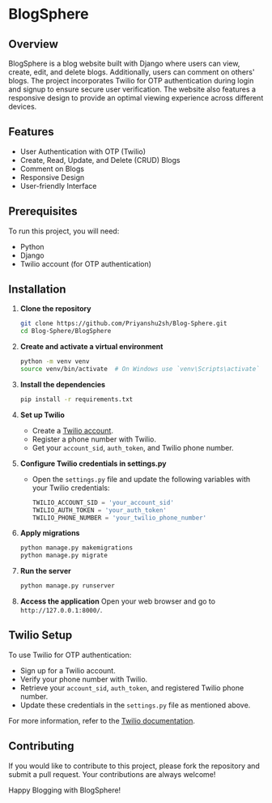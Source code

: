 # BlogSphere

## Overview
BlogSphere is a blog website built with Django where users can view, create, edit, and delete blogs. Additionally, users can comment on others' blogs. The project incorporates Twilio for OTP authentication during login and signup to ensure secure user verification. The website also features a responsive design to provide an optimal viewing experience across different devices.

## Features
- User Authentication with OTP (Twilio)
- Create, Read, Update, and Delete (CRUD) Blogs
- Comment on Blogs
- Responsive Design
- User-friendly Interface

## Prerequisites
To run this project, you will need:
- Python
- Django
- Twilio account (for OTP authentication)

## Installation

1. **Clone the repository**
    ```bash
    git clone https://github.com/Priyanshu2sh/Blog-Sphere.git
    cd Blog-Sphere/BlogSphere
    ```

2. **Create and activate a virtual environment**
    ```bash
    python -m venv venv
    source venv/bin/activate  # On Windows use `venv\Scripts\activate`
    ```

3. **Install the dependencies**
    ```bash
    pip install -r requirements.txt
    ```

4. **Set up Twilio**
    - Create a [Twilio account](https://www.twilio.com/try-twilio).
    - Register a phone number with Twilio.
    - Get your `account_sid`, `auth_token`, and Twilio phone number.

5. **Configure Twilio credentials in settings.py**
    - Open the `settings.py` file and update the following variables with your Twilio credentials:
        ```python
        TWILIO_ACCOUNT_SID = 'your_account_sid'
        TWILIO_AUTH_TOKEN = 'your_auth_token'
        TWILIO_PHONE_NUMBER = 'your_twilio_phone_number'
        ```

6. **Apply migrations**
    ```bash
    python manage.py makemigrations
    python manage.py migrate
    ```

7. **Run the server**
    ```bash
    python manage.py runserver
    ```

8. **Access the application**
    Open your web browser and go to `http://127.0.0.1:8000/`.

## Twilio Setup
To use Twilio for OTP authentication:
- Sign up for a Twilio account.
- Verify your phone number with Twilio.
- Retrieve your `account_sid`, `auth_token`, and registered Twilio phone number.
- Update these credentials in the `settings.py` file as mentioned above.

For more information, refer to the [Twilio documentation](https://www.twilio.com/docs).

## Contributing
If you would like to contribute to this project, please fork the repository and submit a pull request. Your contributions are always welcome!

Happy Blogging with BlogSphere!